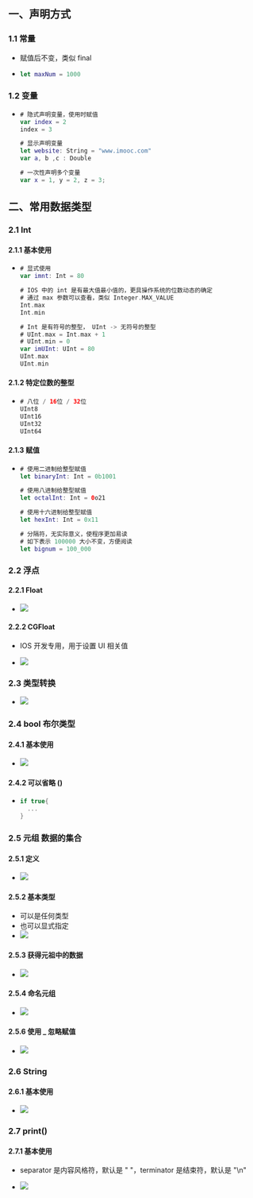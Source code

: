 ## 一、声明方式



### 1.1 常量

- 赋值后不变，类似 final

- ```swift
  let maxNum = 1000
  ```



### 1.2 变量

- ```swift
  # 隐式声明变量，使用时赋值
  var index = 2
  index = 3
  
  # 显示声明变量
  let website: String = "www.imooc.com"
  var a, b ,c : Double
  
  # 一次性声明多个变量
  var x = 1, y = 2, z = 3;
  ```





## 二、常用数据类型



### 2.1 Int 



#### 2.1.1 基本使用

- ```swift
  # 显式使用
  var imnt: Int = 80
  
  # IOS 中的 int 是有最大值最小值的，更具操作系统的位数动态的确定
  # 通过 max 参数可以查看，类似 Integer.MAX_VALUE
  Int.max
  Int.min
  
  # Int 是有符号的整型， UInt -> 无符号的整型
  # UInt.max = Int.max + 1
  # UInt.min = 0
  var imUInt: UInt = 80
  UInt.max
  UInt.min
  ```





#### 2.1.2 特定位数的整型

- ```swift
  # 八位 / 16位 / 32位
  UInt8
  UInt16
  UInt32
  UInt64
  ```





#### 2.1.3 赋值

- ```swift
  # 使用二进制给整型赋值
  let binaryInt: Int = 0b1001
  
  # 使用八进制给整型赋值
  let octalInt: Int = 0o21
  
  # 使用十六进制给整型赋值
  let hexInt: Int = 0x11
  
  # 分隔符，无实际意义，使程序更加易读
  # 如下表示 100000 大小不变，方便阅读
  let bignum = 100_000
  ```





### 2.2 浮点



#### 2.2.1 Float

- ![](https://user-gold-cdn.xitu.io/2020/5/18/17226fc567ce4db1?w=944&h=948&f=png&s=311984)



#### 2.2.2 CGFloat

- IOS 开发专用，用于设置 UI 相关值

- ![](https://user-gold-cdn.xitu.io/2020/5/18/1722716b89352ba2?w=942&h=262&f=png&s=211452)



### 2.3 类型转换

- ![](https://user-gold-cdn.xitu.io/2020/5/18/172271818c43b060?w=656&h=680&f=png&s=284280)





### 2.4 bool 布尔类型





#### 2.4.1 基本使用

- ![](https://user-gold-cdn.xitu.io/2020/5/18/172271b77a457655?w=470&h=544&f=png&s=177485)



#### 2.4.2 可以省略 ()

- ```swift
  if true{
  	...
  }
  ```





### 2.5 元组 数据的集合



#### 2.5.1 定义

- ![](https://user-gold-cdn.xitu.io/2020/5/18/172271d394682375?w=1294&h=798&f=png&s=291262)



#### 2.5.2 基本类型

- 可以是任何类型
- 也可以显式指定
- ![](https://user-gold-cdn.xitu.io/2020/5/18/1722720f8a98f0ae?w=866&h=206&f=png&s=159943)





#### 2.5.3 获得元祖中的数据

- ![](https://user-gold-cdn.xitu.io/2020/5/18/1722722a33bbe93a?w=926&h=696&f=png&s=249475)





#### 2.5.4 命名元组

- ![](https://user-gold-cdn.xitu.io/2020/5/18/1722723bf03ad1de?w=840&h=282&f=png&s=115962)





#### 2.5.6 使用 _ 忽略赋值

- ![](https://user-gold-cdn.xitu.io/2020/5/18/17227251b10975d4?w=812&h=268&f=png&s=173093)





### 2.6 String



#### 2.6.1 基本使用

- ![](https://user-gold-cdn.xitu.io/2020/5/18/17227262b3e1b589?w=1184&h=480&f=png&s=130662)





### 2.7 print()



#### 2.7.1 基本使用

- separator 是内容风格符，默认是 " "，terminator 是结束符，默认是 "\n"

- ![](https://user-gold-cdn.xitu.io/2020/5/18/1722728e2761fe72?w=944&h=292&f=png&s=219263)





